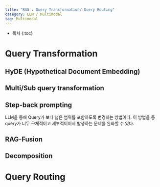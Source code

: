 ```yaml
---
title: "RAG : Query Transformation/ Query Routing"
category: LLM / Multimodal
tag: Multimodal
---
```








* 목차
{:toc}










# Query Transformation

## HyDE (Hypothetical Document Embedding)

## Multi/Sub query transformation

## Step-back prompting

LLM을 통해 Query가 보다 넓은 범위를 포함하도록 변경하는 방법이다. 이 방법을 통 query가 너무 구체적이고 세부적이어서 발생하는 문제를 완화할 수 있다.

## RAG-Fusion

## Decomposition

# Query Routing
